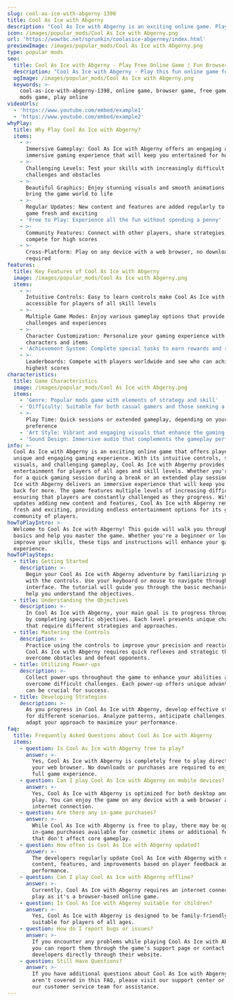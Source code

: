 ```yaml
---
slug: cool-as-ice-with-abgerny-1398
title: Cool As Ice with Abgerny
description: "Cool As Ice with Abgerny is an exciting online game. Play for free directly in your browser!"
icon: /images/popular_mods/Cool As Ice with Abgerny.png
url: 'https://wowtbc.net/sprunkin/coolasice-abgerney/index.html'
previewImage: /images/popular_mods/Cool As Ice with Abgerny.png
type: popular mods
seo:
  title: Cool As Ice with Abgerny - Play Free Online Game | Fun Browser Games
  description: "Cool As Ice with Abgerny - Play this fun online game for free in your browser. No download required!"
  ogImage: /images/popular_mods/Cool As Ice with Abgerny.png
  keywords: >-
    cool-as-ice-with-abgerny-1398, online game, browser game, free game, popular
    mods game, play online
videoUrls:
  - 'https://www.youtube.com/embed/example1'
  - 'https://www.youtube.com/embed/example2'
whyPlay:
  title: Why Play Cool As Ice with Abgerny?
  items:
    - >-
      Immersive Gameplay: Cool As Ice with Abgerny offers an engaging and
      immersive gaming experience that will keep you entertained for hours
    - >-
      Challenging Levels: Test your skills with increasingly difficult
      challenges and obstacles
    - >-
      Beautiful Graphics: Enjoy stunning visuals and smooth animations that
      bring the game world to life
    - >-
      Regular Updates: New content and features are added regularly to keep the
      game fresh and exciting
    - 'Free to Play: Experience all the fun without spending a penny'
    - >-
      Community Features: Connect with other players, share strategies, and
      compete for high scores
    - >-
      Cross-Platform: Play on any device with a web browser, no downloads
      required
features:
  title: Key Features of Cool As Ice with Abgerny
  image: /images/popular_mods/Cool As Ice with Abgerny.png
  items:
    - >-
      Intuitive Controls: Easy to learn controls make Cool As Ice with Abgerny
      accessible for players of all skill levels
    - >-
      Multiple Game Modes: Enjoy various gameplay options that provide different
      challenges and experiences
    - >-
      Character Customization: Personalize your gaming experience with unique
      characters and items
    - 'Achievement System: Complete special tasks to earn rewards and recognition'
    - >-
      Leaderboards: Compete with players worldwide and see who can achieve the
      highest scores
characteristics:
  title: Game Characteristics
  image: /images/popular_mods/Cool As Ice with Abgerny.png
  items:
    - 'Genre: Popular mods game with elements of strategy and skill'
    - 'Difficulty: Suitable for both casual gamers and those seeking a challenge'
    - >-
      Play Time: Quick sessions or extended gameplay, depending on your
      preference
    - 'Art Style: Vibrant and engaging visuals that enhance the gaming experience'
    - 'Sound Design: Immersive audio that complements the gameplay perfectly'
info: >-
  Cool As Ice with Abgerny is an exciting online game that offers players a
  unique and engaging gaming experience. With its intuitive controls, stunning
  visuals, and challenging gameplay, Cool As Ice with Abgerny provides hours of
  entertainment for players of all ages and skill levels. Whether you're looking
  for a quick gaming session during a break or an extended play session, Cool As
  Ice with Abgerny delivers an immersive experience that will keep you coming
  back for more. The game features multiple levels of increasing difficulty,
  ensuring that players are constantly challenged as they progress. With regular
  updates adding new content and features, Cool As Ice with Abgerny remains
  fresh and exciting, providing endless entertainment options for its growing
  community of players.
howToPlayIntro: >-
  Welcome to Cool As Ice with Abgerny! This guide will walk you through the
  basics and help you master the game. Whether you're a beginner or looking to
  improve your skills, these tips and instructions will enhance your gaming
  experience.
howToPlaySteps:
  - title: Getting Started
    description: >-
      Begin your Cool As Ice with Abgerny adventure by familiarizing yourself
      with the controls. Use your keyboard or mouse to navigate through the game
      interface. The tutorial will guide you through the basic mechanics and
      help you understand the objectives.
  - title: Understanding the Objectives
    description: >-
      In Cool As Ice with Abgerny, your main goal is to progress through levels
      by completing specific objectives. Each level presents unique challenges
      that require different strategies and approaches.
  - title: Mastering the Controls
    description: >-
      Practice using the controls to improve your precision and reaction time.
      Cool As Ice with Abgerny requires quick reflexes and strategic thinking to
      overcome obstacles and defeat opponents.
  - title: Utilizing Power-ups
    description: >-
      Collect power-ups throughout the game to enhance your abilities and
      overcome difficult challenges. Each power-up offers unique advantages that
      can be crucial for success.
  - title: Developing Strategies
    description: >-
      As you progress in Cool As Ice with Abgerny, develop effective strategies
      for different scenarios. Analyze patterns, anticipate challenges, and
      adapt your approach to maximize your performance.
faq:
  title: Frequently Asked Questions about Cool As Ice with Abgerny
  items:
    - question: Is Cool As Ice with Abgerny free to play?
      answer: >-
        Yes, Cool As Ice with Abgerny is completely free to play directly in
        your web browser. No downloads or purchases are required to enjoy the
        full game experience.
    - question: Can I play Cool As Ice with Abgerny on mobile devices?
      answer: >-
        Yes, Cool As Ice with Abgerny is optimized for both desktop and mobile
        play. You can enjoy the game on any device with a web browser and
        internet connection.
    - question: Are there any in-game purchases?
      answer: >-
        While Cool As Ice with Abgerny is free to play, there may be optional
        in-game purchases available for cosmetic items or additional features
        that don't affect core gameplay.
    - question: How often is Cool As Ice with Abgerny updated?
      answer: >-
        The developers regularly update Cool As Ice with Abgerny with new
        content, features, and improvements based on player feedback and game
        performance.
    - question: Can I play Cool As Ice with Abgerny offline?
      answer: >-
        Currently, Cool As Ice with Abgerny requires an internet connection to
        play as it's a browser-based online game.
    - question: Is Cool As Ice with Abgerny suitable for children?
      answer: >-
        Yes, Cool As Ice with Abgerny is designed to be family-friendly and
        suitable for players of all ages.
    - question: How do I report bugs or issues?
      answer: >-
        If you encounter any problems while playing Cool As Ice with Abgerny,
        you can report them through the game's support page or contact the
        developers directly through their website.
    - question: Still Have Questions?
      answer: >-
        If you have additional questions about Cool As Ice with Abgerny that
        aren't covered in this FAQ, please visit our support center or contact
        our customer service team for assistance.
---
```


